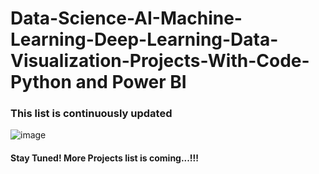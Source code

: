 # Data-Science-AI-Machine-Learning-Deep-Learning-Data-Visualization-Projects-With-Code-Python and Power BI
### This list is continuously updated
	
		
![image](https://user-images.githubusercontent.com/51041883/167315222-194e0d33-4f67-4941-9904-781ef963b7dd.png)

#### Stay Tuned! More Projects list is coming...!!!

